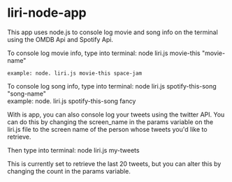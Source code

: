 # liri-node-app

This app uses node.js to console log movie and song info on the terminal using the OMDB Api and Spotify Api. 

To console log movie info, type into terminal:
		node liri.js movie-this "movie-name"
	
	example: node. liri.js movie-this space-jam

To console log song info, type into terminal:
		node liri.js spotify-this-song "song-name"	
	example: node. liri.js spotify-this-song fancy

With is app, you can also console log your tweets using the twitter API. You can do this by changing the screen_name in the params variable on the liri.js file to the screen name of the person whose tweets you'd like to retrieve.

Then type into terminal:
			node liri.js my-tweets

This is currently set to retrieve the last 20 tweets, but you can alter this by changing the count in the params variable.